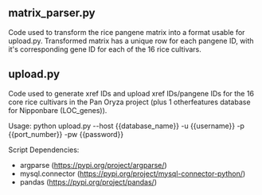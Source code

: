 ## **matrix_parser.py**

Code used to transform the rice pangene matrix into a format usable for upload.py.
Transformed matrix has a unique row for each pangene ID, with it's corresponding gene ID for each of the 16 rice cultivars.


## **upload.py**

Code used to generate xref IDs and upload xref IDs/pangene IDs for the 16 core rice cultivars in the Pan Oryza project (plus 1 otherfeatures database for Nipponbare (LOC_genes)).

Usage:
    python upload.py --host {{database_name}} -u {{username}} -p {{port_number}} -pw {{password}}

Script Dependencies:
- argparse (https://pypi.org/project/argparse/)
- mysql.connector (https://pypi.org/project/mysql-connector-python/)
- pandas (https://pypi.org/project/pandas/)

